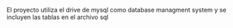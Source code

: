 El proyecto utiliza el drive de mysql como database managment system y se incluyen las tablas en el archivo sql
